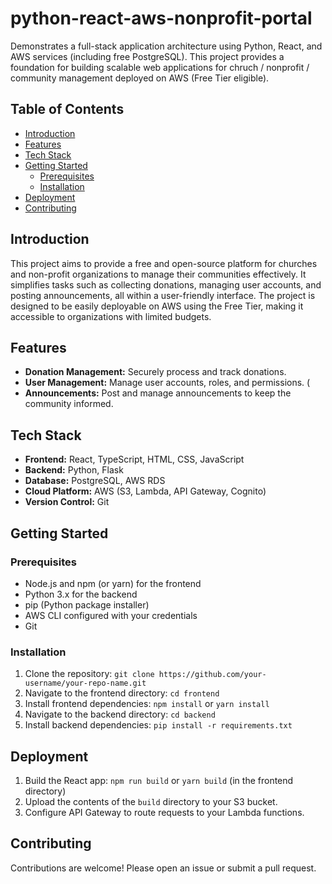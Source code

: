 # python-react-aws-nonprofit-portal

Demonstrates a full-stack application architecture using Python, React, and AWS services (including free PostgreSQL).  This project provides a foundation for building scalable web applications for chruch / nonprofit / community management deployed on AWS (Free Tier eligible).

## Table of Contents

- [Introduction](#introduction)
- [Features](#features)
- [Tech Stack](#tech-stack)
- [Getting Started](#getting-started)
    - [Prerequisites](#prerequisites)
    - [Installation](#installation)
- [Deployment](#deployment)
- [Contributing](#contributing)

## Introduction

This project aims to provide a free and open-source platform for churches and non-profit organizations to manage their communities effectively. It simplifies tasks such as collecting donations, managing user accounts, and posting announcements, all within a user-friendly interface. The project is designed to be easily deployable on AWS using the Free Tier, making it accessible to organizations with limited budgets.

## Features

*   **Donation Management:** Securely process and track donations.
*   **User Management:** Manage user accounts, roles, and permissions. (
*   **Announcements:**  Post and manage announcements to keep the community informed. 

## Tech Stack

*   **Frontend:** React, TypeScript, HTML, CSS, JavaScript
*   **Backend:** Python, Flask
*   **Database:** PostgreSQL, AWS RDS
*   **Cloud Platform:** AWS (S3, Lambda, API Gateway, Cognito)
*   **Version Control:** Git

## Getting Started

### Prerequisites

*   Node.js and npm (or yarn) for the frontend
*   Python 3.x for the backend
*   pip (Python package installer)
*   AWS CLI configured with your credentials
*   Git

### Installation

1.  Clone the repository: `git clone https://github.com/your-username/your-repo-name.git`
2.  Navigate to the frontend directory: `cd frontend`
3.  Install frontend dependencies: `npm install` or `yarn install`
4.  Navigate to the backend directory: `cd backend`
5.  Install backend dependencies: `pip install -r requirements.txt`

## Deployment

1.  Build the React app: `npm run build` or `yarn build` (in the frontend directory)
2.  Upload the contents of the `build` directory to your S3 bucket.
3.  Configure API Gateway to route requests to your Lambda functions.

## Contributing

Contributions are welcome! Please open an issue or submit a pull request.